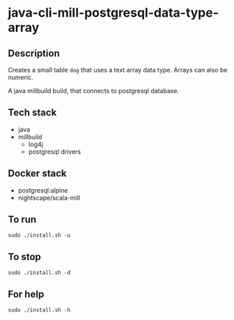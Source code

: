 # java-cli-mill-postgresql-data-type-array

## Description
Creates a small table `dog` that uses
a text array data type. Arrays can also be
numeric.

A java millbuild build, that connects to postgresql database.

## Tech stack
- java
- millbuild
  - log4j
  - postgresql drivers

## Docker stack
- postgresql:alpine
- nightscape/scala-mill

## To run
`sudo ./install.sh -u`

## To stop
`sudo ./install.sh -d`

## For help
`sudo ./install.sh -h`
